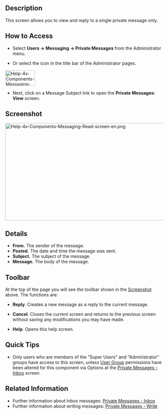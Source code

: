 <!-- Filename: Help4.x:Private_Messages:_Read / Display title: Private Messages: Read -->

## Description

This screen allows you to view and reply to a single private message
only.

## How to Access

- Select **Users **→** Messaging **→** Private Messages** from the
  Administrator menu.

<!-- -->

- Or select the icon in the title bar of the Administrator pages.

<img
src="https://docs.joomla.org/images/b/bf/Help-4x-Components-Messaging-Read-mymessages-subscreen-en.png"
decoding="async" data-file-width="95" data-file-height="50" width="95"
height="50"
alt="Help-4x-Components-Messaging-Read-mymessages-subscreen-en.png" />

- Next, click on a Message Subject link to open the **Private Messages:
  View** screen.

## Screenshot

<img
src="https://docs.joomla.org/images/9/99/Help-4x-Components-Messaging-Read-screen-en.png"
decoding="async" data-file-width="800" data-file-height="311"
width="800" height="311"
alt="Help-4x-Components-Messaging-Read-screen-en.png" />

## Details

- **From.** The sender of the message.
- **Posted.** The date and time the message was sent.
- **Subject.** The subject of the message.
- **Message.** The body of the message.

## Toolbar

At the top of the page you will see the toolbar shown in the
[Screenshot](#Screenshot) above. The functions are:

- **Reply**. Creates a new message as a reply to the current message.

<!-- -->

- **Cancel**. Closes the current screen and returns to the previous
  screen without saving any modifications you may have made.

<!-- -->

- **Help**. Opens this help screen.

## Quick Tips

- Only users who are members of the "Super Users" and "Administrator"
  groups have access to this screen, unless
  <a href="https://docs.joomla.org/Help4.x:Users_Groups/en"
  class="mw-redirect" title="Help4.x:Users Groups/en">User Group</a>
  permissions have been altered for this component via Options at the
  [Private Messages -
  Inbox](https://docs.joomla.org/Help4.x:Private_Messages/en "Help4.x:Private Messages/en")
  screen.

## Related Information

- Further information about Inbox messages: [Private Messages -
  Inbox](https://docs.joomla.org/Help4.x:Private_Messages/en "Help4.x:Private Messages/en")
- Further information about writing messages: [Private Messages -
  Write](https://docs.joomla.org/Help4.x:Private_Messages:_Write/en "Help4.x:Private Messages: Write/en")

